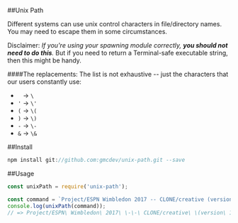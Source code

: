 ##Unix Path

Different systems can use unix control characters in file/directory names. You may need to escape them in some circumstances.

Disclaimer: *If you're using your spawning module correctly, __you should not need to do this__.* But if you need to return a Terminal-safe executable string, then this might be handy.

####The replacements:
The list is not exhaustive -- just the characters that our users constantly use:
- ` ` -> `\ `
- `'` -> `\'`
- `(` -> `\(`
- `)` -> `\)`
- `-` -> `\-`
- `&` -> `\&`


##Install
```javascript
npm install git://github.com:gmcdev/unix-path.git --save
```

##Usage
```javascript
const unixPath = require('unix-path');

const command = `Project/ESPN Wimbledon 2017 -- CLONE/creative (version 1 & '2')/my-bash-script.sh`;
console.log(unixPath(command));
// => Project/ESPN\ Wimbledon\ 2017\ \-\-\ CLONE/creative\ \(version\ 1\ \&\ \'2\'\)/my\-bash\-script.sh
```




